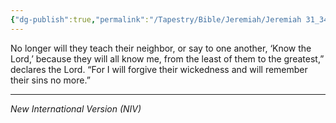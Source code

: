 ```yaml
---
{"dg-publish":true,"permalink":"/Tapestry/Bible/Jeremiah/Jeremiah 31_34a/","title":"Jeremiah 31:34a","hide":true,"tags":["bible-verse"],"dgHomeLink":true,"dgShowLocalGraph":true,"dgEnableSearch":true}
---
```



No longer will they teach their neighbor, or say to one another, ‘Know the Lord,’
because they will all know me, from the least of them to the greatest,”
declares the Lord. “For I will forgive their wickedness and will remember their sins no more.”



---
*New International Version (NIV)*